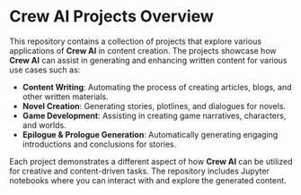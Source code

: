 
# Crew AI Projects Overview

This repository contains a collection of projects that explore various applications of **Crew AI** in content creation. The projects showcase how **Crew AI** can assist in generating and enhancing written content for various use cases such as:

- **Content Writing**: Automating the process of creating articles, blogs, and other written materials.
- **Novel Creation**: Generating stories, plotlines, and dialogues for novels.
- **Game Development**: Assisting in creating game narratives, characters, and worlds.
- **Epilogue & Prologue Generation**: Automatically generating engaging introductions and conclusions for stories.

Each project demonstrates a different aspect of how **Crew AI** can be utilized for creative and content-driven tasks. The repository includes Jupyter notebooks where you can interact with and explore the generated content.
